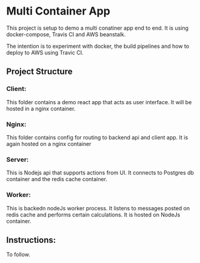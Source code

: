 # Multi Container App

This project is setup to demo a multi conatiner app end to end. It is using docker-compose, Travis CI and AWS beanstalk.

The intention is to experiment with docker, the build pipelines and how to deploy to AWS using Travic CI. 

## Project Structure

### Client: 
This folder contains a demo react app that acts as user interface. It will be hosted in a nginx container.

### Nginx:
This folder contains config for routing to backend api and client app. It is again hosted on a nginx container

### Server:
This is Nodejs api that supports actions from UI. It connects to Postgres db container and the redis cache container.

### Worker:
This is backedn nodeJs worker process. It listens to messages posted on redis cache and performs certain calculations. It is hosted on NodeJs container.

## Instructions:
To follow.





